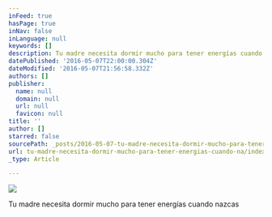 ```yaml
---
inFeed: true
hasPage: true
inNav: false
inLanguage: null
keywords: []
description: Tu madre necesita dormir mucho para tener energías cuando nazcas
datePublished: '2016-05-07T22:00:00.304Z'
dateModified: '2016-05-07T21:56:58.332Z'
authors: []
publisher:
  name: null
  domain: null
  url: null
  favicon: null
title: ''
author: []
starred: false
sourcePath: _posts/2016-05-07-tu-madre-necesita-dormir-mucho-para-tener-energias-cuando-na.md
url: tu-madre-necesita-dormir-mucho-para-tener-energias-cuando-na/index.html
_type: Article

---
```

![](https://the-grid-user-content.s3-us-west-2.amazonaws.com/f0b51de2-54d9-49e6-a7aa-1bbf3e621956.jpg)

Tu madre necesita dormir mucho para tener energías cuando nazcas